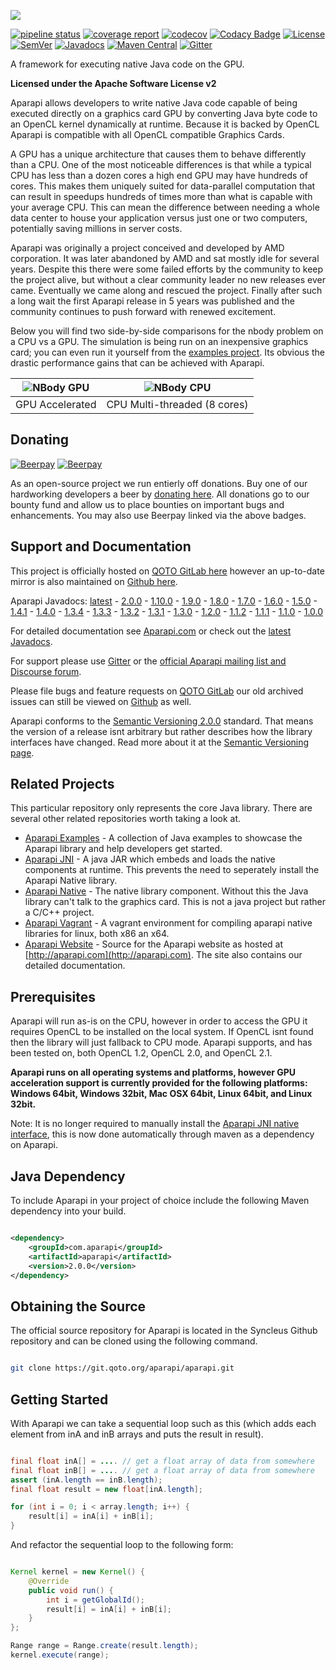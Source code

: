 ![](http://aparapi.com/images/logo-text-adjacent.png)

[![pipeline status](http://git.qoto.org/aparapi/aparapi/badges/master/pipeline.svg)](http://git.qoto.org/aparapi/aparapi/-/commits/master)
[![coverage report](http://git.qoto.org/aparapi/aparapi/badges/master/coverage.svg)](http://git.qoto.org/aparapi/aparapi/-/commits/master)
[![codecov](https://codecov.io/gh/Syncleus/aparapi/branch/master/graph/badge.svg)](https://codecov.io/gh/Syncleus/aparapi)
[![Codacy Badge](https://api.codacy.com/project/badge/Grade/b8c0efbe275f44369d9959b5ded14bfd)](https://www.codacy.com/app/freemo/aparapi?utm_source=github.com&amp;utm_medium=referral&amp;utm_content=Syncleus/aparapi&amp;utm_campaign=badger)
[![License](http://img.shields.io/:license-apache-blue.svg?style=flat-square)](http://www.apache.org/licenses/LICENSE-2.0.html)
[![SemVer](https://img.shields.io/badge/SemVer-v2.0.0-green)](https://semver.org/spec/v2.0.0.html)
[![Javadocs](http://www.javadoc.io/badge/com.aparapi/aparapi.svg)](http://www.javadoc.io/doc/com.aparapi/aparapi)
[![Maven Central](https://maven-badges.herokuapp.com/maven-central/com.aparapi/aparapi/badge.png?style=flat)](https://maven-badges.herokuapp.com/maven-central/com.aparapi/aparapi/)
[![Gitter](https://badges.gitter.im/Syncleus/aparapi.svg)](https://gitter.im/Syncleus/aparapi?utm_source=badge&utm_medium=badge&utm_campaign=pr-badge&utm_content=badge)

A framework for executing native Java code on the GPU.

**Licensed under the Apache Software License v2**

Aparapi allows developers to write native Java code capable of being executed directly on a graphics card GPU by converting Java byte code to an OpenCL kernel dynamically at runtime. Because it is backed by OpenCL Aparapi is compatible with all OpenCL compatible Graphics Cards.

A GPU has a unique architecture that causes them to behave differently than a CPU. One of the most noticeable differences is that while a typical CPU has less than a dozen cores a high end GPU may have hundreds of cores. This makes them uniquely suited for data-parallel computation that can result in speedups hundreds of times more than what is capable with your average CPU. This can mean the difference between needing a whole data center to house your application versus just one or two computers, potentially saving millions in server costs.

Aparapi was originally a project conceived and developed by AMD corporation. It was later abandoned by AMD and sat mostly idle for several years. Despite this there were some failed efforts by the community to keep the project alive, but without a clear community leader no new releases ever came. Eventually we came along and rescued the project. Finally after such a long wait the first Aparapi release in 5 years was published and the community continues to push forward with renewed excitement.

Below you will find two side-by-side comparisons for the nbody problem on a CPU vs a GPU. The simulation is being run on an inexpensive graphics card; you can even run it yourself from the [examples project](https://git.qoto.org/aparapi/aparapi-examples). Its obvious the drastic performance gains that can be achieved with Aparapi.

| ![NBody GPU](http://aparapi.com/images/nbody_gpu.gif) | ![NBody CPU](http://aparapi.com/images/nbody_cpu.gif) |
|:---:|:---:|
| GPU Accelerated | CPU Multi-threaded (8 cores) |

## Donating


[![Beerpay](https://beerpay.io/Syncleus/aparapi/badge.svg?style=beer-square)](https://beerpay.io/Syncleus/aparapi)  [![Beerpay](https://beerpay.io/Syncleus/aparapi/make-wish.svg?style=flat-square)](https://beerpay.io/Syncleus/aparapi?focus=wish)

As an open-source project we run entierly off donations. Buy one of our hardworking developers a beer by [donating here](https://www.paypal.com/cgi-bin/webscr?cmd=_s-xclick&hosted_button_id=EGPN4CSPCW9JN). All donations go to our bounty fund and allow us to place bounties on important bugs and enhancements. You may also use Beerpay linked via the above badges.

## Support and Documentation

This project is officially hosted on [QOTO GitLab here](https://git.qoto.org/aparapi/aparapi) however an up-to-date mirror is also maintained on [Github here](https://github.com/Syncleus/aparapi).

Aparapi Javadocs: [latest](http://www.javadoc.io/doc/com.aparapi/aparapi) - [2.0.0](http://www.javadoc.io/doc/com.aparapi/aparapi/2.0.0) - [1.10.0](http://www.javadoc.io/doc/com.aparapi/aparapi/1.10.0) - [1.9.0](http://www.javadoc.io/doc/com.aparapi/aparapi/1.9.0) - [1.8.0](http://www.javadoc.io/doc/com.aparapi/aparapi/1.8.0) - [1.7.0](http://www.javadoc.io/doc/com.aparapi/aparapi/1.7.0) - [1.6.0](http://www.javadoc.io/doc/com.aparapi/aparapi/1.6.0) - [1.5.0](http://www.javadoc.io/doc/com.aparapi/aparapi/1.5.0) - [1.4.1](http://www.javadoc.io/doc/com.aparapi/aparapi/1.4.1) - [1.4.0](http://www.javadoc.io/doc/com.aparapi/aparapi/1.4.0) - [1.3.4](http://www.javadoc.io/doc/com.aparapi/aparapi/1.3.4) - [1.3.3](http://www.javadoc.io/doc/com.aparapi/aparapi/1.3.3) - [1.3.2](http://www.javadoc.io/doc/com.aparapi/aparapi/1.3.2) - [1.3.1](http://www.javadoc.io/doc/com.aparapi/aparapi/1.3.1) - [1.3.0](http://www.javadoc.io/doc/com.aparapi/aparapi/1.3.0) - [1.2.0](http://www.javadoc.io/doc/com.aparapi/aparapi/1.2.0) - [1.1.2](http://www.javadoc.io/doc/com.aparapi/aparapi/1.1.2) - [1.1.1](http://www.javadoc.io/doc/com.aparapi/aparapi/1.1.1) - [1.1.0](http://www.javadoc.io/doc/com.aparapi/aparapi/1.1.0) - [1.0.0](http://www.javadoc.io/doc/com.syncleus.aparapi/aparapi/1.0.0)

For detailed documentation see [Aparapi.com](http://Aparapi.com) or check out the [latest Javadocs](http://www.javadoc.io/doc/com.aparapi/aparapi).

For support please use [Gitter](https://gitter.im/Syncleus/aparapi) or the [official Aparapi mailing list and Discourse forum](https://discourse.qoto.org/c/PROJ/APA).

Please file bugs and feature requests on [QOTO GitLab](https://git.qoto.org/aparapi/aparapi/issues) our old archived issues can still be viewed on [Github](https://github.com/Syncleus/aparapi/issues) as well.

Aparapi conforms to the [Semantic Versioning 2.0.0](http://semver.org/spec/v2.0.0.html) standard. That means the version of a release isnt arbitrary but rather describes how the library interfaces have changed. Read more about it at the [Semantic Versioning page](http://semver.org/spec/v2.0.0.html).

## Related Projects

This particular repository only represents the core Java library. There are several other related repositories worth taking a look at.

* [Aparapi Examples](https://git.qoto.org/aparapi/aparapi-examples) - A collection of Java examples to showcase the Aparapi library and help developers get started.
* [Aparapi JNI](https://git.qoto.org/aparapi/aparapi-jni) - A java JAR which embeds and loads the native components at runtime. This prevents the need to seperately install the Aparapi Native library.
* [Aparapi Native](https://git.qoto.org/aparapi/aparapi-native) - The native library component. Without this the Java library can't talk to the graphics card. This is not a java project but rather a C/C++ project.
* [Aparapi Vagrant](https://git.qoto.org/aparapi/aparapi-vagrant) - A vagrant environment for compiling aparapi native libraries for linux, both x86 an x64.
* [Aparapi Website](https://git.qoto.org/aparapi/aparapi.com) - Source for the Aparapi website as hosted at [http://aparapi.com](http://aparapi.com). The site also contains our detailed documentation.

## Prerequisites

Aparapi will run as-is on the CPU, however in order to access the GPU it requires OpenCL to be installed on the local system. If OpenCL isnt found then the library will just fallback to CPU mode. Aparapi supports, and has been tested on, both OpenCL 1.2, OpenCL 2.0, and OpenCL 2.1.

**Aparapi runs on all operating systems and platforms, however GPU acceleration support is currently provided for the following platforms: Windows 64bit, Windows 32bit, Mac OSX 64bit, Linux 64bit, and Linux 32bit.**

Note: It is no longer required to manually install the [Aparapi JNI native interface](https://git.qoto.org/aparapi/aparapi-native), this is now done automatically through maven as a dependency on Aparapi.

## Java Dependency

To include Aparapi in your project of choice include the following Maven dependency into your build.

```xml

<dependency>
    <groupId>com.aparapi</groupId>
    <artifactId>aparapi</artifactId>
    <version>2.0.0</version>
</dependency>
```

## Obtaining the Source

The official source repository for Aparapi is located in the Syncleus Github repository and can be cloned using the
following command.

```bash

git clone https://git.qoto.org/aparapi/aparapi.git
```

## Getting Started

With Aparapi we can take a sequential loop such as this (which adds each element from inA and inB arrays and puts the result in result).

```java

final float inA[] = .... // get a float array of data from somewhere
final float inB[] = .... // get a float array of data from somewhere
assert (inA.length == inB.length);
final float result = new float[inA.length];

for (int i = 0; i < array.length; i++) {
    result[i] = inA[i] + inB[i];
}
```

And refactor the sequential loop to the following form:

```java

Kernel kernel = new Kernel() {
    @Override
    public void run() {
        int i = getGlobalId();
        result[i] = inA[i] + inB[i];
    }
};

Range range = Range.create(result.length);
kernel.execute(range);
```
